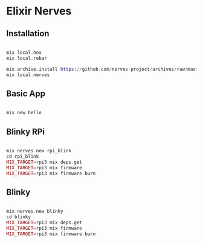 # Elixir Nerves

## Installation

```elixir

mix local.hex
mix local.rebar

mix archive.install https://github.com/nerves-project/archives/raw/master/nerves_bootstrap.ez
mix local.nerves
```

## Basic App

```elixir

mix new hello

```

## Blinky RPi

```elixir

mix nerves.new rpi_blink
cd rpi_blink
MIX_TARGET=rpi3 mix deps.get
MIX_TARGET=rpi3 mix firmware
MIX_TARGET=rpi3 mix firmware.burn
```

## Blinky

```elixir

mix nerves.new blinky
cd blinky
MIX_TARGET=rpi3 mix deps.get
MIX_TARGET=rpi3 mix firmware
MIX_TARGET=rpi3 mix firmware.burn

```